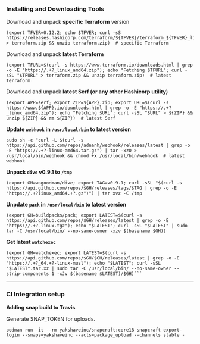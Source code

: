 ### Installing and Downloading Tools
Download and unpack **specific Terraform** version
```
(export TFVER=0.12.2; echo $TFVER; curl -sS https://releases.hashicorp.com/terraform/${TFVER}/terraform_${TFVER}_linux_amd64.zip > terraform.zip && unzip terraform.zip)  # specific Terraform
```
Download and unpack **latest Terraform**
```
(export TFURL=$(curl -s https://www.terraform.io/downloads.html | grep -o -E "https://.+?_linux_amd64.zip"); echo "Fetching $TFURL"; curl -sSL "$TFURL" > terraform.zip && unzip terraform.zip)  # latest Terraform
```
Download and unpack **latest Serf (or any other Hashicorp utility)**
```
(export APP=serf; export ZIP=${APP}.zip; export URL=$(curl -s https://www.${APP}.io/downloads.html | grep -o -E "https://.+?_linux_amd64.zip"); echo "Fetching $URL"; curl -sSL "$URL" > ${ZIP} && unzip ${ZIP} && rm ${ZIP})  # latest Serf
```

**Update `webhook` in `/usr/local/bin` to latest version**
```
sudo sh -c "curl -L $(curl -s https://api.github.com/repos/adnanh/webhook/releases/latest | grep -o -E "https://.+?-linux-amd64.tar.gz") | tar -xzO > /usr/local/bin/webhook && chmod +x /usr/local/bin/webhook  # latest webhook
```

**Unpack `dive` v0.9.1 to `/tmp`**
```
(export GH=wagoodman/dive; export TAG=v0.9.1; curl -sSL "$(curl -s https://api.github.com/repos/$GH/releases/tags/$TAG | grep -o -E "https://.+?linux_amd64.+?.gz")") | tar xvz -C /tmp
```

**Unpdate `pack` in `/usr/local/bin` to latest version**
```
(export GH=buildpacks/pack; export LATEST=$(curl -s https://api.github.com/repos/$GH/releases/latest | grep -o -E "https://.+?-linux.tgz"); echo "$LATEST"; curl -sSL "$LATEST" | sudo tar -C /usr/local/bin/ --no-same-owner -xzv $(basename $GH))
```

**Get latest `watchexec`**
```
(export GH=watchexec; export LATEST=$(curl -s https://api.github.com/repos/$GH/$GH/releases/latest | grep -o -E "https://.+?_64.+?-linux-musl"); echo "$LATEST"; curl -sSL "$LATEST".tar.xz | sudo tar -C /usr/local/bin/ --no-same-owner --strip-components 1 -xJv $(basename $LATEST)/$GH)```
```

---

### CI Integration setup

**Adding snap build to Travis**

Generate SNAP_TOKEN for uploads.
```
podman run -it --rm yakshaveinc/snapcraft:core18 snapcraft export-login --snaps=yakshaveinc --acls=package_upload --channels stable -
```

